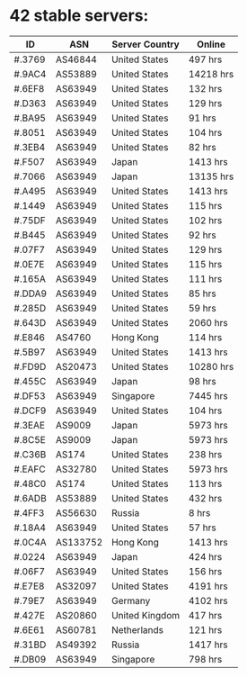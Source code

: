 # 42 stable servers:

| ID | ASN | Server Country | Online |
| ------ | ------ | ------ | ------ |
| #.3769 | AS46844 | United States | 497 hrs |
| #.9AC4 | AS53889 | United States | 14218 hrs |
| #.6EF8 | AS63949 | United States | 132 hrs |
| #.D363 | AS63949 | United States | 129 hrs |
| #.BA95 | AS63949 | United States | 91 hrs |
| #.8051 | AS63949 | United States | 104 hrs |
| #.3EB4 | AS63949 | United States | 82 hrs |
| #.F507 | AS63949 | Japan | 1413 hrs |
| #.7066 | AS63949 | Japan | 13135 hrs |
| #.A495 | AS63949 | United States | 1413 hrs |
| #.1449 | AS63949 | United States | 115 hrs |
| #.75DF | AS63949 | United States | 102 hrs |
| #.B445 | AS63949 | United States | 92 hrs |
| #.07F7 | AS63949 | United States | 129 hrs |
| #.0E7E | AS63949 | United States | 115 hrs |
| #.165A | AS63949 | United States | 111 hrs |
| #.DDA9 | AS63949 | United States | 85 hrs |
| #.285D | AS63949 | United States | 59 hrs |
| #.643D | AS63949 | United States | 2060 hrs |
| #.E846 | AS4760 | Hong Kong | 114 hrs |
| #.5B97 | AS63949 | United States | 1413 hrs |
| #.FD9D | AS20473 | United States | 10280 hrs |
| #.455C | AS63949 | Japan | 98 hrs |
| #.DF53 | AS63949 | Singapore | 7445 hrs |
| #.DCF9 | AS63949 | United States | 104 hrs |
| #.3EAE | AS9009 | Japan | 5973 hrs |
| #.8C5E | AS9009 | Japan | 5973 hrs |
| #.C36B | AS174 | United States | 238 hrs |
| #.EAFC | AS32780 | United States | 5973 hrs |
| #.48C0 | AS174 | United States | 113 hrs |
| #.6ADB | AS53889 | United States | 432 hrs |
| #.4FF3 | AS56630 | Russia | 8 hrs |
| #.18A4 | AS63949 | United States | 57 hrs |
| #.0C4A | AS133752 | Hong Kong | 1413 hrs |
| #.0224 | AS63949 | Japan | 424 hrs |
| #.06F7 | AS63949 | United States | 156 hrs |
| #.E7E8 | AS32097 | United States | 4191 hrs |
| #.79E7 | AS63949 | Germany | 4102 hrs |
| #.427E | AS20860 | United Kingdom | 417 hrs |
| #.6E61 | AS60781 | Netherlands | 121 hrs |
| #.31BD | AS49392 | Russia | 1417 hrs |
| #.DB09 | AS63949 | Singapore | 798 hrs |

